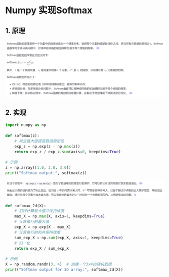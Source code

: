 # Numpy 实现Softmax
## 1. 原理
![alt text](image.png)

## 2. 实现
```python
import numpy as np

def softmax(z):
    # 减去最大值提高数值稳定性
    exp_z = np.exp(z - np.max(z))
    return exp_z / exp_z.sum(axis=0, keepdims=True)

# 示例
z = np.array([1.0, 2.0, 3.0])
print("Softmax output:", softmax(z))
```
![alt text](image-1.png)

```python
def softmax_2d(X):
    # 沿行计算最大值并保持维度
    max_X = np.max(X, axis=1, keepdims=True)
    # 计算每行的最大值
    exp_X = np.exp(X - max_X)
    # 计算每行的和并保持维度
    sum_exp_X = np.sum(exp_X, axis=1, keepdims=True)
    # 归一化
    return exp_X / sum_exp_X

# 示例
X = np.random.randn(3, 4)  # 创建一个3x4的随机数组
print("Softmax output for 2D array:", softmax_2d(X))
```